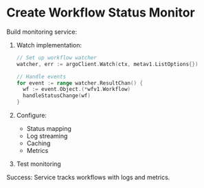 # Create Workflow Status Monitor

Build monitoring service:

1. Watch implementation:
   ```go
   // Set up workflow watcher
   watcher, err := argoClient.Watch(ctx, metav1.ListOptions{})
   
   // Handle events
   for event := range watcher.ResultChan() {
     wf := event.Object.(*wfv1.Workflow)
     handleStatusChange(wf)
   }
   ```

2. Configure:
   - Status mapping
   - Log streaming
   - Caching
   - Metrics

3. Test monitoring

Success: Service tracks workflows with logs and metrics.